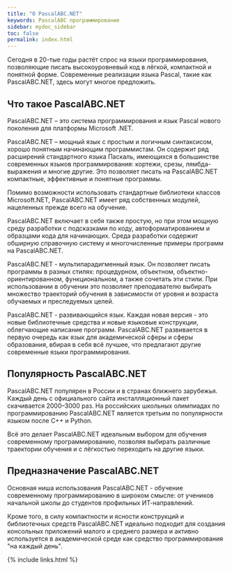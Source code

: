 ```yaml
---
title: "О PascalABC.NET"
keywords: PascalABC программирование
sidebar: mydoc_sidebar
toc: false
permalink: index.html
---
```


Сегодня в 20-тые годы растёт спрос на языки программирования, позволяющие писать высокоуровневый код в лёгкой, компактной и понятной форме. Современные реализации языка Pascal, такие как PascalABC.NET, здесь могут многое предложить.

## Что такое PascalABC.NET

PascalABC.NET – это система программирования и язык Pascal нового поколения для платформы Microsoft .NET. 

PascalABC.NET – мощный язык с простым и логичным синтаксисом, хорошо понятным начинающим программистам.
Он содержит ряд расширений стандартного языка Паскаль, имеющихся в большинстве современных языков программирования: кортежи, срезы, лямбда-выражения и многие другие. Это позволяет писать на PascalABC.NET компактные, эффективные и понятные программы.

Помимо возможности использовать стандартные библиотеки классов Microsoft.NET, PascalABC.NET имеет ряд собственных модулей, нацеленных прежде всего на обучение.

PascalABC.NET включает в себя также простую, но при этом мощную среду разработки с подсказками по коду, автоформатированием и образцами кода для начинающих. Среда разработки содержит обширную справочную систему и многочисленные примеры программ на PascalABC.NET.

PascalABC.NET - мультипарадигменный язык. Он позволяет писать программы в разных стилях: процедурном, объектном, объектно-ориентированном, функциональном, а также сочетать эти стили. При использовании в обучении это позволяет преподавателю выбирать множество траекторий обучения в зависимости от уровня и возраста обучаемых и преследуемых целей.

PascalABC.NET - развивающийся язык. Каждая новая версия - это новые библиотечные средства и новые языковые конструкции, облегчающие написание программ. PascalABC.NET развивается в первую очередь как язык для академической сферы и сферы образования, вбирая в себя всё лучшее, что предлагают другие современные языки программирования. 

## Популярность PascalABC.NET

PascalABC.NET популярен в России и в странах ближнего зарубежья. Каждый день с официального сайта инсталляционный пакет скачивается 2000–3000 раз. На российских школьных олимпиадах по программированию PascalABC.NET является третьим по популярности языком после C++ и Python.

Всё это делает PascalABC.NET идеальным выбором для обучения современному программированию, позволяя выбирать различные траектории  обучения и с лёгкостью переходить на другие языки.

## Предназначение PascalABC.NET

Основная ниша использования PascalABC.NET - обучение современному программированию в широком смысле: от учеников начальной школы до студентов профильных ИТ-направлений. 

Кроме того, в силу компактности и ясности конструкций и библиотечных средств PascalABC.NET идеально подходит для создания консольных приложений малого и среднего размера и активно используется в академической среде как средство программирования "на каждый день".





{% include links.html %}
